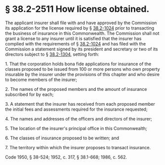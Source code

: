 # § 38.2-2511 How license obtained.

<p>The applicant insurer shall file with and have approved by the Commission its application for the license required by § <a href='http://law.lis.virginia.gov/vacode/38.2-1024/'>38.2-1024</a> prior to transacting the business of insurance in this Commonwealth. The Commission shall not grant a license to any insurer until it is satisfied that the insurer has complied with the requirements of § <a href='http://law.lis.virginia.gov/vacode/38.2-1024/'>38.2-1024</a> and has filed with the Commission a statement signed by its president and secretary or two of its directors subject to § <a href='http://law.lis.virginia.gov/vacode/38.2-1304/'>38.2-1304</a>, setting forth:</p><p>1. That the corporation holds bona fide applications for insurance of the classes proposed to be issued from 100 or more persons who own property insurable by the insurer under the provisions of this chapter and who desire to become members of the insurer;</p><p>2. The names of the proposed members and the amount of insurance subscribed for by each;</p><p>3. A statement that the insurer has received from each proposed member the initial fees and assessments required for the insurance requested;</p><p>4. The names and addresses of the officers and directors of the insurer;</p><p>5. The location of the insurer's principal office in this Commonwealth;</p><p>6. The classes of insurance proposed to be written; and</p><p>7. The territory within which the insurer proposes to transact insurance.</p><p>Code 1950, § 38-524; 1952, c. 317, § 38.1-668; 1986, c. 562.</p>